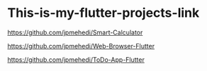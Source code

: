 # This-is-my-flutter-projects-link

https://github.com/jpmehedi/Smart-Calculator

https://github.com/jpmehedi/Web-Browser-Flutter

https://github.com/jpmehedi/ToDo-App-Flutter
